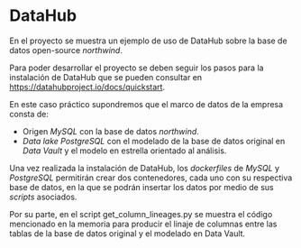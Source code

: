 # DataHub
En el proyecto se muestra un ejemplo de uso de DataHub sobre la base de datos open-source _northwind_.

Para poder desarrollar el proyecto se deben seguir los pasos para la instalación de DataHub que se pueden consultar en https://datahubproject.io/docs/quickstart.

En este caso práctico supondremos que el marco de datos de la empresa consta de:
- Origen _MySQL_ con la base de datos _northwind_.
- _Data lake PostgreSQL_ con el modelado de la base de datos original en _Data Vault_ y el modelo en estrella orientado al análisis.

Una vez realizada la instalación de DataHub, los _dockerfiles_ de _MySQL_ y _PostgreSQL_ permitirán crear dos contenedores, cada uno con su respectiva base de datos, en la que se podrán insertar los datos por medio de sus _scripts_ asociados.

Por su parte, en el script get_column_lineages.py se muestra el código mencionado en la memoria para producir el linaje de columnas entre las tablas de la base de datos original y el modelado en Data Vault.
